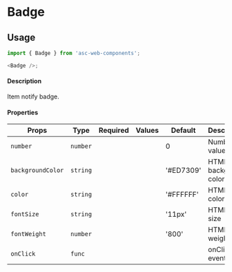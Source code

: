# Badge

## Usage

```js
import { Badge } from 'asc-web-components';

<Badge />;
```

#### Description

Item notify badge.

#### Properties

| Props             | Type     | Required | Values | Default   | Description           |
| ----------------- | -------- | :------: | ------ | --------- | --------------------- |
| `number`          | `number` |          |        | 0         | Number value          |
| `backgroundColor` | `string` |          |        | '#ED7309' | HTML background color |
| `color`           | `string` |          |        | '#FFFFFF' | HTML font color       |
| `fontSize`        | `string` |          |        | '11px'    | HTML font size        |
| `fontWeight`      | `number` |          |        | '800'     | HTML font weight      |
| `onClick`         | `func`   |          |        |           | onClick event         |